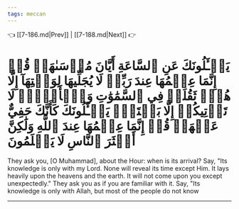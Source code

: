 ```yaml
---
tags: meccan
---
```


👈 [[7-186.md|Prev]] | [[7-188.md|Next]] 👉

# يَسۡـَٔلُونَكَ عَنِ ٱلسَّاعَةِ أَيَّانَ مُرۡسَىٰهَاۖ قُلۡ إِنَّمَا عِلۡمُهَا عِندَ رَبِّيۖ لَا يُجَلِّيهَا لِوَقۡتِهَآ إِلَّا هُوَۚ ثَقُلَتۡ فِي ٱلسَّمَٰوَٰتِ وَٱلۡأَرۡضِۚ لَا تَأۡتِيكُمۡ إِلَّا بَغۡتَةٗۗ يَسۡـَٔلُونَكَ كَأَنَّكَ حَفِيٌّ عَنۡهَاۖ قُلۡ إِنَّمَا عِلۡمُهَا عِندَ ٱللَّهِ وَلَٰكِنَّ أَكۡثَرَ ٱلنَّاسِ لَا يَعۡلَمُونَ

They ask you, [O Muhammad], about the Hour: when is its arrival? Say, "Its knowledge is only with my Lord. None will reveal its time except Him. It lays heavily upon the heavens and the earth. It will not come upon you except unexpectedly." They ask you as if you are familiar with it. Say, "Its knowledge is only with Allah, but most of the people do not know

---

